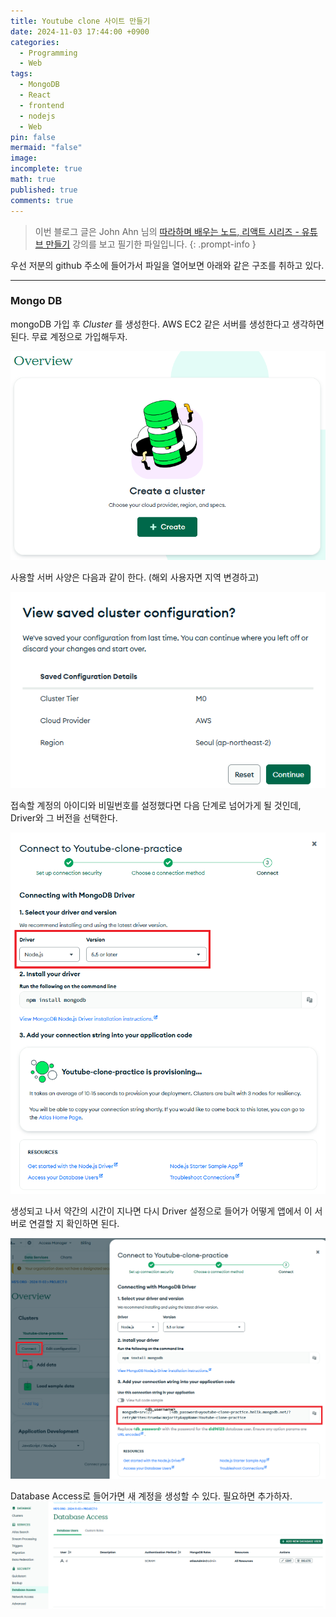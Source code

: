 ```yaml
---
title: Youtube clone 사이트 만들기
date: 2024-11-03 17:44:00 +0900
categories:
  - Programming
  - Web
tags:
  - MongoDB
  - React
  - frontend
  - nodejs
  - Web
pin: false
mermaid: "false"
image: 
incomplete: true
math: true
published: true
comments: true
---
```

> 이번 블로그 글은 John Ahn 님의 [따라하며 배우는 노드, 리액트 시리즈 - 유튜브 만들기](https://www.inflearn.com/course/%EB%94%B0%EB%9D%BC%ED%95%98%EB%A9%B0-%EB%B0%B0%EC%9A%B0%EB%8A%94-%EB%85%B8%EB%93%9C-%EB%A6%AC%EC%95%A1%ED%8A%B8-%EC%9C%A0%ED%8A%9C%EB%B8%8C-%EB%A7%8C%EB%93%A4%EA%B8%B0/dashboard) 강의를 보고 필기한 파일입니다. 
{: .prompt-info }

우선 저분의 github 주소에 들어가서 파일을 열어보면 아래와 같은 구조를 취하고 있다.


---
### Mongo DB
mongoDB 가입 후 *Cluster* 를 생성한다. AWS EC2 같은 서버를 생성한다고 생각하면 된다. 무료 계정으로 가입해두자. 

![](/assets/img/res/Pasted%20image%2020241103180606.png)

사용할 서버 사양은 다음과 같이 한다. (해외 사용자면 지역 변경하고)

![](/assets/img/res/Pasted%20image%2020241103180650.png)

접속할 계정의 아이디와 비밀번호를 설정했다면 다음 단계로 넘어가게 될 것인데, Driver와 그 버전을 선택한다.

![](/assets/img/res/Pasted%20image%2020241103180945.png)

생성되고 나서 약간의 시간이 지나면 다시 Driver 설정으로 들어가 어떻게 앱에서 이 서버로 연결할 지 확인하면 된다.

![](/assets/img/res/Pasted%20image%2020241103181256.png)

Database Access로 들어가면 새 계정을 생성할 수 있다. 필요하면 추가하자.
![](/assets/img/res/Pasted%20image%2020241103181421.png)

